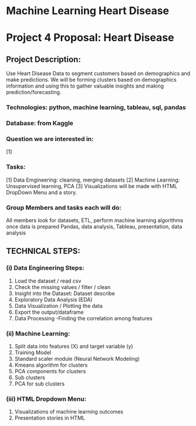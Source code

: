 # Machine Learning Heart Disease

# Project 4 Proposal: Heart Disease

## Project Description: 

Use Heart Disease Data to segment customers based on demographics and make predictions. We will be forming clusters based on demographics information and using this to gather valuable insights and making prediction/forecasting. 

### Technologies: python, machine learning, tableau, sql, pandas

### Database: from Kaggle 

### Question we are interested in: 

[1] 

### Tasks: 

[1] Data Emgineering: cleaning, merging datasets 
[2] Machine Learning: Unsupervised learning, PCA 
[3] Visualizations will be made with HTML DropDown Menu and a story.

### Group Members and tasks each will do: 

All members look for datasets, ETL, perform machine learning algorithms once data is prepared  Pandas, data analysis, Tableau, presentation, data analysis

## TECHNICAL STEPS:

### (i) Data Engineering Steps: 

1. Load the dataset / read csv
2. Check the missing values / filter / clean
3. Insight into the Dataset: Dataset describe
4. Exploratory Data Analysis (EDA)
5. Data Visualization / Plotting the data
6. Export the output/dataframe 
7. Data Processing -Finding the correlation among features



### (ii) Machine Learning: 

1. Split data into features (X) and target variable (y)
2. Training Model
3. Standard scaler module (Neural Network Modeling)
4. Kmeans algorithm for clusters
5. PCA components for clusters
6. Sub clusters
7. PCA for sub clusters


### (iii) HTML Dropdown Menu:
1. Visualizations of machine learning outcomes
2. Presentation stories in HTML
